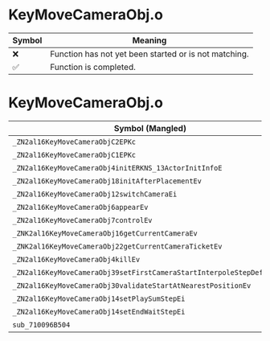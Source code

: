 # KeyMoveCameraObj.o
| Symbol | Meaning 
| ------------- | ------------- 
| :x: | Function has not yet been started or is not matching. 
| :white_check_mark: | Function is completed. 


# KeyMoveCameraObj.o
| Symbol (Mangled) | Symbol (Demangled) | Decompiled? |
| ------------- |  ------------- | ------------- |
| `_ZN2al16KeyMoveCameraObjC2EPKc` | `al::KeyMoveCameraObj::KeyMoveCameraObj(char const*)` | :x: |
| `_ZN2al16KeyMoveCameraObjC1EPKc` | `al::KeyMoveCameraObj::KeyMoveCameraObj(char const*)` | :x: |
| `_ZN2al16KeyMoveCameraObj4initERKNS_13ActorInitInfoE` | `al::KeyMoveCameraObj::init(al::ActorInitInfo const&)` | :x: |
| `_ZN2al16KeyMoveCameraObj18initAfterPlacementEv` | `al::KeyMoveCameraObj::initAfterPlacement(void)` | :x: |
| `_ZN2al16KeyMoveCameraObj12switchCameraEi` | `al::KeyMoveCameraObj::switchCamera(int)` | :x: |
| `_ZN2al16KeyMoveCameraObj6appearEv` | `al::KeyMoveCameraObj::appear(void)` | :x: |
| `_ZN2al16KeyMoveCameraObj7controlEv` | `al::KeyMoveCameraObj::control(void)` | :x: |
| `_ZNK2al16KeyMoveCameraObj16getCurrentCameraEv` | `al::KeyMoveCameraObj::getCurrentCamera(void)const` | :x: |
| `_ZNK2al16KeyMoveCameraObj22getCurrentCameraTicketEv` | `al::KeyMoveCameraObj::getCurrentCameraTicket(void)const` | :x: |
| `_ZN2al16KeyMoveCameraObj4killEv` | `al::KeyMoveCameraObj::kill(void)` | :x: |
| `_ZN2al16KeyMoveCameraObj39setFirstCameraStartInterpoleStepDefaultEv` | `al::KeyMoveCameraObj::setFirstCameraStartInterpoleStepDefault(void)` | :x: |
| `_ZN2al16KeyMoveCameraObj30validateStartAtNearestPositionEv` | `al::KeyMoveCameraObj::validateStartAtNearestPosition(void)` | :x: |
| `_ZN2al16KeyMoveCameraObj14setPlaySumStepEi` | `al::KeyMoveCameraObj::setPlaySumStep(int)` | :x: |
| `_ZN2al16KeyMoveCameraObj14setEndWaitStepEi` | `al::KeyMoveCameraObj::setEndWaitStep(int)` | :x: |
| `sub_710096B504` | `` | :x: |
